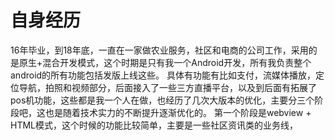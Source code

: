 # 自身经历
16年毕业，到18年底，一直在一家做农业服务，社区和电商的公司工作，采用的是原生+混合开发模式，这个时期是只有我一个Android开发，所有我负责整个android的所有功能包括发版上线这些。
具体有功能有比如支付，流媒体播放，定位导航，拍照和视频部分，后面接入了一些三方直播平台，以及到后面有拓展了pos机功能，这些都是我一个人在做，也经历了几次大版本的优化，主要分三个阶段吧，这也是随着技术实力的不断提升逐渐优化的。
第一个阶段是webview + HTML模式，这个时候的功能比较简单，主要是一些社区资讯类的业务线，
